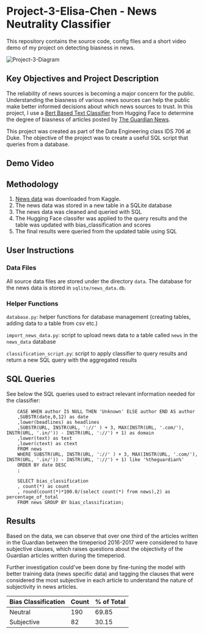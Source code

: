 # Project-3-Elisa-Chen - News Neutrality Classifier

This repository contains the source code, config files and a short video demo of my project on detecting biasness in news. 

![Project-3-Diagram](https://user-images.githubusercontent.com/25168588/199878167-2d7683ec-1a5c-4432-ae1f-a73e6d7e99d4.png)

## Key Objectives and Project Description
The reliability of news sources is becoming a major concern for the public. Understanding the biasness of various news sources can help the public make better informed decisions about which news sources to trust. In this project, I use a [Bert Based Text Classifier](https://huggingface.co/cffl/bert-base-styleclassification-subjective-neutral?text=I+like+you.+I+love+you) from Hugging Face to determine the degree of biasness of articles posted by [The Guardian News](https://www.theguardian.com/us).

This project was created as part of the Data Engineering class IDS 706 at Duke. The objective of the project was to create a useful SQL script that queries from a database. 

## Demo Video

## Methodology
1. [News data](https://www.kaggle.com/datasets/sunnysai12345/news-summary) was downloaded from Kaggle.
2. The news data was stored in a new table in a SQLite database
3. The news data was cleaned and queried with SQL
4. The Hugging Face classifer was applied to the query results and the table was updated with bias_classification and scores
5. The final results were queried from the updated table using SQL

## User Instructions

### Data Files
All source data files are stored under the directory `data`. The database for the news data is stored in `sqlite/news_data.db`. 

### Helper Functions
`database.py`: helper functions for database management (creating tables, adding data to a table from csv etc.)

`import_news_data.py`: script to upload news data to a table called `news` in the `news_data` database

`classification_script.py`: script to apply classifier to query results and return a new SQL query with the aggregated results

## SQL Queries
See below the SQL queries used to extract relevant information needed for the classifier:
```SELECT 
    CASE WHEN author IS NULL THEN 'Unknown' ELSE author END AS author
    ,SUBSTR(date,0,12) as date
    ,lower(beadlines) as headlines
    ,SUBSTR(URL, INSTR(URL, '://' ) + 3, MAX(INSTR(URL, '.com/'), INSTR(URL, '.in/')) - INSTR(URL, '://') + 1) as domain
    ,lower(text) as text
    ,lower(ctext) as ctext
    FROM news
    WHERE SUBSTR(URL, INSTR(URL, '://' ) + 3, MAX(INSTR(URL, '.com/'), INSTR(URL, '.in/')) - INSTR(URL, '://') + 1) like '%theguardian%'
    ORDER BY date DESC
    ;
```

```
    SELECT bias_classification
    , count(*) as count 
    , round(count(*)*100.0/(select count(*) from news),2) as percentage_of_total
    FROM news GROUP BY bias_classification;
```

## Results
Based on the data, we can observe that over one third of the articles written in the Guardian between the timeperiod 2016-2017 were considered to have subjective clauses, which raises questions about the objectivity of the Guardian articles written during the timeperiod. 

Further investigation could've been done by fine-tuning the model with better training data (news specific data) and tagging the clauses that were considered the most subjective in each article to understand the nature of subjectivity in news articles.

| Bias Classification | Count | % of Total |
| ----------- | ----------- | ----------- |
| Neutral      | 190       | 69.85        |
| Subjective   | 82       | 30.15       |

